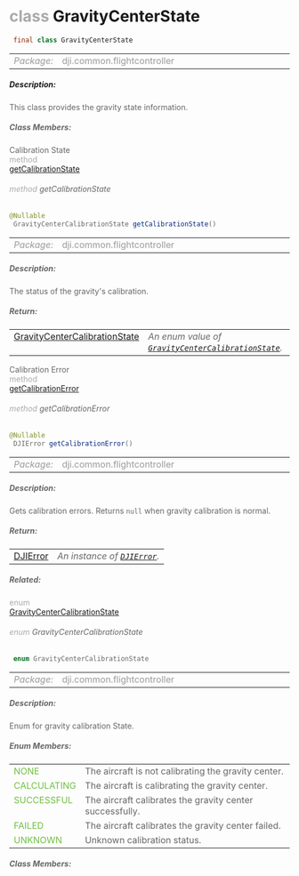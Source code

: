 <div class="article"><h1 ><font color="#AAA">class </font>GravityCenterState</h1></div>

~~~java
 final class GravityCenterState 
~~~

<html><table class="table-supportedby"><tr valign="top"><td width=15%><font color="#999"><i>Package:</i></td><td width=85%><font color="#999">dji.common.flightcontroller</td></tr></table></html>



##### Description:



<font color="#666">This class provides the gravity state information.



##### Class Members:

<div class="api-row" id="djiflightcontroller_djigravitycenterstate_calibrationstate"><div class="api-col left">Calibration State</div><div class="api-col middle" style="color:#AAA">method</div><div class="api-col right"><a class="trigger" href="#djiflightcontroller_djigravitycenterstate_calibrationstate_inline">getCalibrationState</a></div></div><div class="inline-doc" id="djiflightcontroller_djigravitycenterstate_calibrationstate_inline"

><div class="article"><h6 ><font color="#AAA">method </font>getCalibrationState</h6></div>

~~~java
@Nullable
 GravityCenterCalibrationState getCalibrationState() 
~~~

<html><table class="table-supportedby"><tr valign="top"><td width=15%><font color="#999"><i>Package:</i></td><td width=85%><font color="#999">dji.common.flightcontroller</td></tr></table></html>



##### Description:



<font color="#666">The status of the gravity's calibration.



##### Return:

<html><table class="table-inline-parameters"><tr valign="top"><td><font color="#70BF41"><a href="/Components/FlightController/DJIFlightController_DJIGravityCenterState.html#djiflightcontroller_djigravitycenterstate_djigravitycentercalibrationstate">GravityCenterCalibrationState</a></td><td><font color="#666"><i>An enum value of <code><a href="/Components/FlightController/DJIFlightController_DJIGravityCenterState.html#djiflightcontroller_djigravitycenterstate_djigravitycentercalibrationstate">GravityCenterCalibrationState</a></code>.</i></td></tr></table></html></div>

<div class="api-row" id="djiflightcontroller_djigravitycenterstate_calibrationerror"><div class="api-col left">Calibration Error</div><div class="api-col middle" style="color:#AAA">method</div><div class="api-col right"><a class="trigger" href="#djiflightcontroller_djigravitycenterstate_calibrationerror_inline">getCalibrationError</a></div></div><div class="inline-doc" id="djiflightcontroller_djigravitycenterstate_calibrationerror_inline"

><div class="article"><h6 ><font color="#AAA">method </font>getCalibrationError</h6></div>

~~~java
@Nullable
 DJIError getCalibrationError() 
~~~

<html><table class="table-supportedby"><tr valign="top"><td width=15%><font color="#999"><i>Package:</i></td><td width=85%><font color="#999">dji.common.flightcontroller</td></tr></table></html>



##### Description:



<font color="#666">Gets calibration errors. Returns <code>null</code> when gravity calibration is normal.



##### Return:

<html><table class="table-inline-parameters"><tr valign="top"><td><font color="#70BF41"><a href="/Components/SDKError/DJIError.html#djierror">DJIError</a></td><td><font color="#666"><i>An instance of <code><a href="/Components/SDKError/DJIError.html#djierror">DJIError</a></code>.</i></td></tr></table></html></div>



##### Related:

<div class="api-row" id="djiflightcontroller_djigravitycenterstate_djigravitycentercalibrationstate"><div class="api-col left"></div><div class="api-col middle" style="color:#AAA">enum</div><div class="api-col right"><a class="trigger" href="#djiflightcontroller_djigravitycenterstate_djigravitycentercalibrationstate_inline">GravityCenterCalibrationState</a></div></div><div class="inline-doc" id="djiflightcontroller_djigravitycenterstate_djigravitycentercalibrationstate_inline"

><div class="article"><h6 ><font color="#AAA">enum </font>GravityCenterCalibrationState</h6></div>

~~~java
 enum GravityCenterCalibrationState 
~~~

<html><table class="table-supportedby"><tr valign="top"><td width=15%><font color="#999"><i>Package:</i></td><td width=85%><font color="#999">dji.common.flightcontroller</td></tr></table></html>



##### Description:



<font color="#666">Enum for gravity calibration State.



##### Enum Members:

<html><table class="table-inline-parameters"><tr valign="top"><td><font color="#70BF41"><a href="#djiflightcontroller_djigravitycenterstate_djigravitycentercalibrationstate_none_inline"></a>NONE</td><td><font color="#666">The aircraft is not calibrating the gravity center.</td></tr><tr valign="top"><td><font color="#70BF41"><a href="#djiflightcontroller_djigravitycenterstate_djigravitycentercalibrationstate_calibrating_inline"></a>CALCULATING</td><td><font color="#666">The aircraft is calibrating the gravity center.</td></tr><tr valign="top"><td><font color="#70BF41"><a href="#djiflightcontroller_djigravitycenterstate_djigravitycentercalibrationstate_successful_inline"></a>SUCCESSFUL</td><td><font color="#666">The aircraft calibrates the gravity center successfully.</td></tr><tr valign="top"><td><font color="#70BF41"><a href="#djiflightcontroller_djigravitycenterstate_djigravitycentercalibrationstate_failed_inline"></a>FAILED</td><td><font color="#666">The aircraft calibrates the gravity center failed.</td></tr><tr valign="top"><td><font color="#70BF41"><a href="#djiflightcontroller_djigravitycenterstate_djigravitycentercalibrationstate_unknown_inline"></a>UNKNOWN</td><td><font color="#666">Unknown calibration status.</td></tr></table></html>

##### Class Members:

</div>


